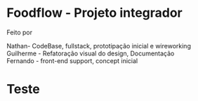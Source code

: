 # Foodflow - Projeto integrador

Feito por 

Nathan- CodeBase, fullstack, prototipação inicial e wireworking  <br />
Guilherme - Refatoração visual do design, Documentação   <br />
Fernando - front-end support, concept inicial   <br />


# Teste
